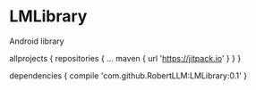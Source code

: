 # LMLibrary
Android library

allprojects {
		repositories {
			...
			maven { url 'https://jitpack.io' }
		}
	}
  
 dependencies {
	        compile 'com.github.RobertLLM:LMLibrary:0.1'
	}
